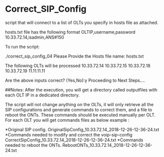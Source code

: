 # Correct_SIP_Config
script that will connect to a list of OLTs you specify in hosts file as attached.

hosts.txt file has the following format
OLTIP,username,password
10.33.72.14,isadmin,ANS#150


To run the script:

./correct_sip_config_04 
Please Provide the Hosts file name: hosts.txt

The following OLTs will be processed
10.33.72.14
10.33.72.15
10.33.72.18
10.33.72.19
11.11.11.11


Are the above inputs correct? (Yes,No):y
Proceeding to Next Steps....


##Notes:
After the execution, you will get a directory called outputfiles  with each OLT IP in a dedicated directory.

The script will not change anything on the OLTs, it will only retrieve all the SIP configurations and generate commands to correct them, and a file to reboot the ONTs. 
These commands should be executed manually per OLT.
For each OLT you will get commands files as below example :

*Original SIP config.  OriginalSipConfig_10.33.72.14_2018-12-26-12-36-24.txt
*Commands needed to modify and correct the voip-sip-config CorrectSipConfig_10.33.72.14_2018-12-26-12-36-24.txt
*Commands needed to reboot the ONTs. RebootONTs_10.33.72.14_2018-12-26-12-36-24.txt



